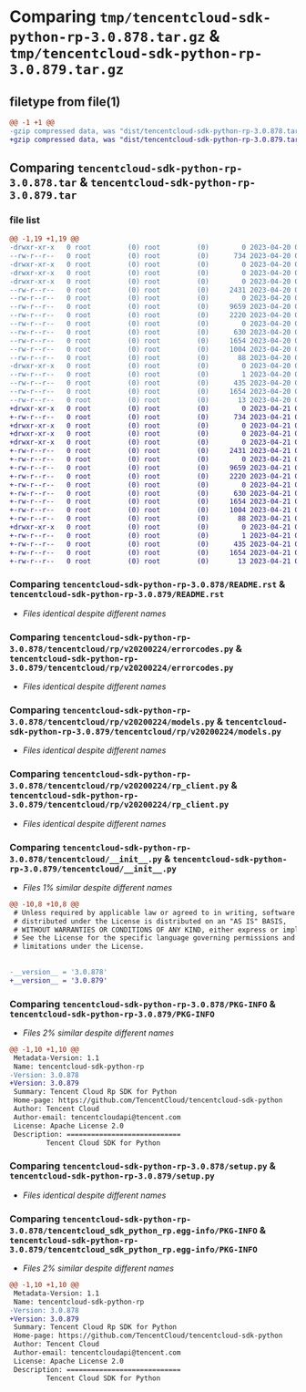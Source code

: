 # Comparing `tmp/tencentcloud-sdk-python-rp-3.0.878.tar.gz` & `tmp/tencentcloud-sdk-python-rp-3.0.879.tar.gz`

## filetype from file(1)

```diff
@@ -1 +1 @@
-gzip compressed data, was "dist/tencentcloud-sdk-python-rp-3.0.878.tar", last modified: Thu Apr 20 00:40:20 2023, max compression
+gzip compressed data, was "dist/tencentcloud-sdk-python-rp-3.0.879.tar", last modified: Fri Apr 21 00:58:31 2023, max compression
```

## Comparing `tencentcloud-sdk-python-rp-3.0.878.tar` & `tencentcloud-sdk-python-rp-3.0.879.tar`

### file list

```diff
@@ -1,19 +1,19 @@
-drwxr-xr-x   0 root         (0) root         (0)        0 2023-04-20 00:40:20.000000 tencentcloud-sdk-python-rp-3.0.878/
--rw-r--r--   0 root         (0) root         (0)      734 2023-04-20 00:40:20.000000 tencentcloud-sdk-python-rp-3.0.878/README.rst
-drwxr-xr-x   0 root         (0) root         (0)        0 2023-04-20 00:40:20.000000 tencentcloud-sdk-python-rp-3.0.878/tencentcloud/
-drwxr-xr-x   0 root         (0) root         (0)        0 2023-04-20 00:40:20.000000 tencentcloud-sdk-python-rp-3.0.878/tencentcloud/rp/
-drwxr-xr-x   0 root         (0) root         (0)        0 2023-04-20 00:40:20.000000 tencentcloud-sdk-python-rp-3.0.878/tencentcloud/rp/v20200224/
--rw-r--r--   0 root         (0) root         (0)     2431 2023-04-20 00:40:20.000000 tencentcloud-sdk-python-rp-3.0.878/tencentcloud/rp/v20200224/errorcodes.py
--rw-r--r--   0 root         (0) root         (0)        0 2023-04-20 00:40:20.000000 tencentcloud-sdk-python-rp-3.0.878/tencentcloud/rp/v20200224/__init__.py
--rw-r--r--   0 root         (0) root         (0)     9659 2023-04-20 00:40:20.000000 tencentcloud-sdk-python-rp-3.0.878/tencentcloud/rp/v20200224/models.py
--rw-r--r--   0 root         (0) root         (0)     2220 2023-04-20 00:40:20.000000 tencentcloud-sdk-python-rp-3.0.878/tencentcloud/rp/v20200224/rp_client.py
--rw-r--r--   0 root         (0) root         (0)        0 2023-04-20 00:40:20.000000 tencentcloud-sdk-python-rp-3.0.878/tencentcloud/rp/__init__.py
--rw-r--r--   0 root         (0) root         (0)      630 2023-04-20 00:40:20.000000 tencentcloud-sdk-python-rp-3.0.878/tencentcloud/__init__.py
--rw-r--r--   0 root         (0) root         (0)     1654 2023-04-20 00:40:20.000000 tencentcloud-sdk-python-rp-3.0.878/PKG-INFO
--rw-r--r--   0 root         (0) root         (0)     1004 2023-04-20 00:40:20.000000 tencentcloud-sdk-python-rp-3.0.878/setup.py
--rw-r--r--   0 root         (0) root         (0)       88 2023-04-20 00:40:20.000000 tencentcloud-sdk-python-rp-3.0.878/setup.cfg
-drwxr-xr-x   0 root         (0) root         (0)        0 2023-04-20 00:40:20.000000 tencentcloud-sdk-python-rp-3.0.878/tencentcloud_sdk_python_rp.egg-info/
--rw-r--r--   0 root         (0) root         (0)        1 2023-04-20 00:40:20.000000 tencentcloud-sdk-python-rp-3.0.878/tencentcloud_sdk_python_rp.egg-info/dependency_links.txt
--rw-r--r--   0 root         (0) root         (0)      435 2023-04-20 00:40:20.000000 tencentcloud-sdk-python-rp-3.0.878/tencentcloud_sdk_python_rp.egg-info/SOURCES.txt
--rw-r--r--   0 root         (0) root         (0)     1654 2023-04-20 00:40:20.000000 tencentcloud-sdk-python-rp-3.0.878/tencentcloud_sdk_python_rp.egg-info/PKG-INFO
--rw-r--r--   0 root         (0) root         (0)       13 2023-04-20 00:40:20.000000 tencentcloud-sdk-python-rp-3.0.878/tencentcloud_sdk_python_rp.egg-info/top_level.txt
+drwxr-xr-x   0 root         (0) root         (0)        0 2023-04-21 00:58:31.000000 tencentcloud-sdk-python-rp-3.0.879/
+-rw-r--r--   0 root         (0) root         (0)      734 2023-04-21 00:58:31.000000 tencentcloud-sdk-python-rp-3.0.879/README.rst
+drwxr-xr-x   0 root         (0) root         (0)        0 2023-04-21 00:58:31.000000 tencentcloud-sdk-python-rp-3.0.879/tencentcloud/
+drwxr-xr-x   0 root         (0) root         (0)        0 2023-04-21 00:58:31.000000 tencentcloud-sdk-python-rp-3.0.879/tencentcloud/rp/
+drwxr-xr-x   0 root         (0) root         (0)        0 2023-04-21 00:58:31.000000 tencentcloud-sdk-python-rp-3.0.879/tencentcloud/rp/v20200224/
+-rw-r--r--   0 root         (0) root         (0)     2431 2023-04-21 00:58:31.000000 tencentcloud-sdk-python-rp-3.0.879/tencentcloud/rp/v20200224/errorcodes.py
+-rw-r--r--   0 root         (0) root         (0)        0 2023-04-21 00:58:31.000000 tencentcloud-sdk-python-rp-3.0.879/tencentcloud/rp/v20200224/__init__.py
+-rw-r--r--   0 root         (0) root         (0)     9659 2023-04-21 00:58:31.000000 tencentcloud-sdk-python-rp-3.0.879/tencentcloud/rp/v20200224/models.py
+-rw-r--r--   0 root         (0) root         (0)     2220 2023-04-21 00:58:31.000000 tencentcloud-sdk-python-rp-3.0.879/tencentcloud/rp/v20200224/rp_client.py
+-rw-r--r--   0 root         (0) root         (0)        0 2023-04-21 00:58:31.000000 tencentcloud-sdk-python-rp-3.0.879/tencentcloud/rp/__init__.py
+-rw-r--r--   0 root         (0) root         (0)      630 2023-04-21 00:58:31.000000 tencentcloud-sdk-python-rp-3.0.879/tencentcloud/__init__.py
+-rw-r--r--   0 root         (0) root         (0)     1654 2023-04-21 00:58:31.000000 tencentcloud-sdk-python-rp-3.0.879/PKG-INFO
+-rw-r--r--   0 root         (0) root         (0)     1004 2023-04-21 00:58:31.000000 tencentcloud-sdk-python-rp-3.0.879/setup.py
+-rw-r--r--   0 root         (0) root         (0)       88 2023-04-21 00:58:31.000000 tencentcloud-sdk-python-rp-3.0.879/setup.cfg
+drwxr-xr-x   0 root         (0) root         (0)        0 2023-04-21 00:58:31.000000 tencentcloud-sdk-python-rp-3.0.879/tencentcloud_sdk_python_rp.egg-info/
+-rw-r--r--   0 root         (0) root         (0)        1 2023-04-21 00:58:31.000000 tencentcloud-sdk-python-rp-3.0.879/tencentcloud_sdk_python_rp.egg-info/dependency_links.txt
+-rw-r--r--   0 root         (0) root         (0)      435 2023-04-21 00:58:31.000000 tencentcloud-sdk-python-rp-3.0.879/tencentcloud_sdk_python_rp.egg-info/SOURCES.txt
+-rw-r--r--   0 root         (0) root         (0)     1654 2023-04-21 00:58:31.000000 tencentcloud-sdk-python-rp-3.0.879/tencentcloud_sdk_python_rp.egg-info/PKG-INFO
+-rw-r--r--   0 root         (0) root         (0)       13 2023-04-21 00:58:31.000000 tencentcloud-sdk-python-rp-3.0.879/tencentcloud_sdk_python_rp.egg-info/top_level.txt
```

### Comparing `tencentcloud-sdk-python-rp-3.0.878/README.rst` & `tencentcloud-sdk-python-rp-3.0.879/README.rst`

 * *Files identical despite different names*

### Comparing `tencentcloud-sdk-python-rp-3.0.878/tencentcloud/rp/v20200224/errorcodes.py` & `tencentcloud-sdk-python-rp-3.0.879/tencentcloud/rp/v20200224/errorcodes.py`

 * *Files identical despite different names*

### Comparing `tencentcloud-sdk-python-rp-3.0.878/tencentcloud/rp/v20200224/models.py` & `tencentcloud-sdk-python-rp-3.0.879/tencentcloud/rp/v20200224/models.py`

 * *Files identical despite different names*

### Comparing `tencentcloud-sdk-python-rp-3.0.878/tencentcloud/rp/v20200224/rp_client.py` & `tencentcloud-sdk-python-rp-3.0.879/tencentcloud/rp/v20200224/rp_client.py`

 * *Files identical despite different names*

### Comparing `tencentcloud-sdk-python-rp-3.0.878/tencentcloud/__init__.py` & `tencentcloud-sdk-python-rp-3.0.879/tencentcloud/__init__.py`

 * *Files 1% similar despite different names*

```diff
@@ -10,8 +10,8 @@
 # Unless required by applicable law or agreed to in writing, software
 # distributed under the License is distributed on an "AS IS" BASIS,
 # WITHOUT WARRANTIES OR CONDITIONS OF ANY KIND, either express or implied.
 # See the License for the specific language governing permissions and
 # limitations under the License.
 
 
-__version__ = '3.0.878'
+__version__ = '3.0.879'
```

### Comparing `tencentcloud-sdk-python-rp-3.0.878/PKG-INFO` & `tencentcloud-sdk-python-rp-3.0.879/PKG-INFO`

 * *Files 2% similar despite different names*

```diff
@@ -1,10 +1,10 @@
 Metadata-Version: 1.1
 Name: tencentcloud-sdk-python-rp
-Version: 3.0.878
+Version: 3.0.879
 Summary: Tencent Cloud Rp SDK for Python
 Home-page: https://github.com/TencentCloud/tencentcloud-sdk-python
 Author: Tencent Cloud
 Author-email: tencentcloudapi@tencent.com
 License: Apache License 2.0
 Description: ============================
         Tencent Cloud SDK for Python
```

### Comparing `tencentcloud-sdk-python-rp-3.0.878/setup.py` & `tencentcloud-sdk-python-rp-3.0.879/setup.py`

 * *Files identical despite different names*

### Comparing `tencentcloud-sdk-python-rp-3.0.878/tencentcloud_sdk_python_rp.egg-info/PKG-INFO` & `tencentcloud-sdk-python-rp-3.0.879/tencentcloud_sdk_python_rp.egg-info/PKG-INFO`

 * *Files 2% similar despite different names*

```diff
@@ -1,10 +1,10 @@
 Metadata-Version: 1.1
 Name: tencentcloud-sdk-python-rp
-Version: 3.0.878
+Version: 3.0.879
 Summary: Tencent Cloud Rp SDK for Python
 Home-page: https://github.com/TencentCloud/tencentcloud-sdk-python
 Author: Tencent Cloud
 Author-email: tencentcloudapi@tencent.com
 License: Apache License 2.0
 Description: ============================
         Tencent Cloud SDK for Python
```

